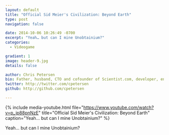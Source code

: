 ```yaml
---
layout: default
title: "Official Sid Meier's Civilization: Beyond Earth"
type: post
navigation: false

date: 2014-10-06 10:26:49 -0700
excerpt: "Yeah… but can I mine Unobtainium?"
categories:
  - Videogame

gradient: 1
image: header-9.jpg
details: false

author: Chris Petersen
bio: Father, husband, CTO and cofounder of Scientist.com, developer, entrepreneur and technologist.
twitter: http://twitter.com/cpetersen
github: http://github.com/cpetersen

---
```


{% include media-youtube.html file="https://www.youtube.com/watch?v=p_jp88pnNzE" title="Official Sid Meier's Civilization: Beyond Earth" caption="Yeah… but can I mine Unobtainium?" %}

Yeah… but can I mine Unobtainium? 

 
